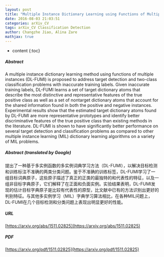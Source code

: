 ```yaml
---
layout: post
title: "Multiple Instance Dictionary Learning using Functions of Multiple Instances"
date: 2016-08-03 21:03:51
categories: arXiv_CV
tags: arXiv_CV Classification Detection
author: Changzhe Jiao, Alina Zare
mathjax: true
---
```


* content
{:toc}

##### Abstract
A multiple instance dictionary learning method using functions of multiple instances (DL-FUMI) is proposed to address target detection and two-class classification problems with inaccurate training labels. Given inaccurate training labels, DL-FUMI learns a set of target dictionary atoms that describe the most distinctive and representative features of the true positive class as well as a set of nontarget dictionary atoms that account for the shared information found in both the positive and negative instances. Experimental results show that the estimated target dictionary atoms found by DL-FUMI are more representative prototypes and identify better discriminative features of the true positive class than existing methods in the literature. DL-FUMI is shown to have significantly better performance on several target detection and classification problems as compared to other multiple instance learning (MIL) dictionary learning algorithms on a variety of MIL problems.

##### Abstract (translated by Google)
提出了一种基于多实例函数的多实例词典学习方法（DL-FUMI），以解决目标检测和训练标注不准确的两类分类问题。鉴于不准确的训练标签，DL-FUMI学习了一组目标词典原子，这些原子描述了真正的正类的最独特的和代表性的特征，以及一组非目标字典原子，它们解释了在正面和负面实例。实验结果表明，DL-FUMI发现的估计目标字典原子是比较有代表性的原型，比文献中已有的方法识别出更好的判别特征。与其他多实例学习（MIL）字典学习算法相比，在各种MIL问题上，DL-FUMI在几个目标检测和分类问题上表现出明显更好的性能。

##### URL
[https://arxiv.org/abs/1511.02825](https://arxiv.org/abs/1511.02825)

##### PDF
[https://arxiv.org/pdf/1511.02825](https://arxiv.org/pdf/1511.02825)

